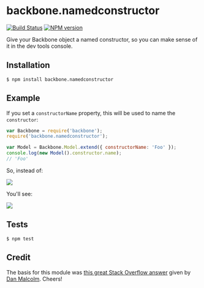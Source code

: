 # backbone.namedconstructor

[![Build Status](https://travis-ci.org/tanem/backbone.namedconstructor.png?branch=master)](https://travis-ci.org/tanem/backbone.namedconstructor)
[![NPM version](https://badge.fury.io/js/backbone.namedconstructor.svg)](http://badge.fury.io/js/backbone.namedconstructor)

Give your Backbone object a named constructor, so you can make sense of it in the dev tools console.

## Installation

```
$ npm install backbone.namedconstructor
```

## Example

If you set a `constructorName` property, this will be used to name the `constructor`:

```js
var Backbone = require('backbone');
require('backbone.namedconstructor');

var Model = Backbone.Model.extend({ constructorName: 'Foo' });
console.log(new Model().constructor.name);
// 'Foo'
```

So, instead of:

![](https://raw.github.com/tanem/backbone.namedconstructor/master/no-named-constructor.png)

You'll see:

![](https://raw.github.com/tanem/backbone.namedconstructor/master/named-constructor.png)

## Tests

```
$ npm test
```

## Credit

The basis for this module was [this great Stack Overflow answer](http://stackoverflow.com/a/15034014) given by [Dan Malcolm](http://stackoverflow.com/users/146280/dan-malcolm). Cheers!
